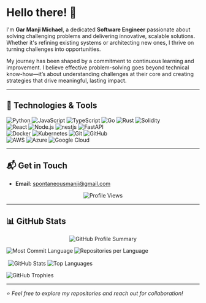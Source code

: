 # Hello there! 👋

I'm **Gar Manji Michael**, a dedicated **Software Engineer** passionate about solving challenging problems and delivering innovative, scalable solutions. Whether it's refining existing systems or architecting new ones, I thrive on turning challenges into opportunities.

My journey has been shaped by a commitment to continuous learning and improvement. I believe effective problem-solving goes beyond technical know-how—it’s about understanding challenges at their core and creating strategies that drive meaningful, lasting impact.

---

## 🔧 Technologies & Tools
<p align="left">
  <!-- Programming Languages -->
  <img src="https://img.shields.io/badge/Python-3776AB?style=for-the-badge&logo=python&logoColor=white" alt="Python" />
  <img src="https://img.shields.io/badge/JavaScript-F7DF1E?style=for-the-badge&logo=javascript&logoColor=black" alt="JavaScript" />
  <img src="https://img.shields.io/badge/TypeScript-007ACC?style=for-the-badge&logo=typescript&logoColor=white" alt="TypeScript" />
  <img src="https://img.shields.io/badge/Go-00ADD8?style=for-the-badge&logo=go&logoColor=white" alt="Go" />
  <img src="https://img.shields.io/badge/Rust-000000?style=for-the-badge&logo=rust&logoColor=white" alt="Rust" />
  <img src="https://img.shields.io/badge/Solidity-363636?style=for-the-badge&logo=solidity&logoColor=white" alt="Solidity" />
  <br/>
  <!-- Frameworks -->
  <img src="https://img.shields.io/badge/React-20232A?style=for-the-badge&logo=react&logoColor=61DAFB" alt="React" />
  <img src="https://img.shields.io/badge/Node.js-339933?style=for-the-badge&logo=nodedotjs&logoColor=white" alt="Node.js" />
  <img src="https://img.shields.io/badge/Nestjs-092E20?style=for-the-badge&logo=nestjs&logoColor=white" alt="nestjs" />
  <img src="https://img.shields.io/badge/FastAPI-009688?style=for-the-badge&logo=fastapi&logoColor=white" alt="FastAPI" />
  <br/>
  <!-- Tools -->
  <img src="https://img.shields.io/badge/Docker-2496ED?style=for-the-badge&logo=docker&logoColor=white" alt="Docker" />
  <img src="https://img.shields.io/badge/Kubernetes-326CE5?style=for-the-badge&logo=kubernetes&logoColor=white" alt="Kubernetes" />
  <img src="https://img.shields.io/badge/Git-F05032?style=for-the-badge&logo=git&logoColor=white" alt="Git" />
  <img src="https://img.shields.io/badge/GitHub-181717?style=for-the-badge&logo=github&logoColor=white" alt="GitHub" />
  <br/>
  <!-- Cloud -->
  <img src="https://img.shields.io/badge/Amazon_AWS-232F3E?style=for-the-badge&logo=amazonaws&logoColor=white" alt="AWS" />
  <img src="https://img.shields.io/badge/Microsoft_Azure-0078D4?style=for-the-badge&logo=microsoftazure&logoColor=white" alt="Azure" />
  <img src="https://img.shields.io/badge/Google_Cloud-4285F4?style=for-the-badge&logo=googlecloud&logoColor=white" alt="Google Cloud" />
</p>

---

## 📬 Get in Touch
- **Email**: [spontaneousmanji@gmail.com](mailto:spontaneousmanji@gmail.com)

<p align="center">
  <img src="https://komarev.com/ghpvc/?username=mbragi&label=Profile%20views&color=0e75b6&style=flat&theme=github_dark" alt="Profile Views" />
</p>

---

## 📊 GitHub Stats
<p align="center">
  <img src="http://github-profile-summary-cards.vercel.app/api/cards/profile-details?username=mbragi&theme=cobalt2" alt="GitHub Profile Summary" />
</p>

<p>
  <img align="left" src="http://github-profile-summary-cards.vercel.app/api/cards/most-commit-language?username=mbragi&theme=transparent" alt="Most Commit Language" />
  <img align="center" src="https://github-profile-summary-cards.vercel.app/api/cards/repos-per-language?username=mbragi&theme=transparent" alt="Repositories per Language" />
</p>

<p>&nbsp;<img align="center" src="https://github-readme-stats.vercel.app/api?username=mbragi&show_icons=true&rank_icon=github&locale=en&theme=transparent&hide_border=true" alt="GitHub Stats" />
<img align="center" src="https://github-readme-stats.vercel.app/api/top-langs/?username=mbragi&layout=compact&hide_border=true&&langs_count=10&show_icons=true&theme=transparent" alt="Top Languages" />
</p>

<p>
    <img src="https://github-profile-trophy.vercel.app/?username=mbragi&theme=algolia&column=6" alt="GitHub Trophies" />
</p>

---

⭐️ *Feel free to explore my repositories and reach out for collaboration!*
